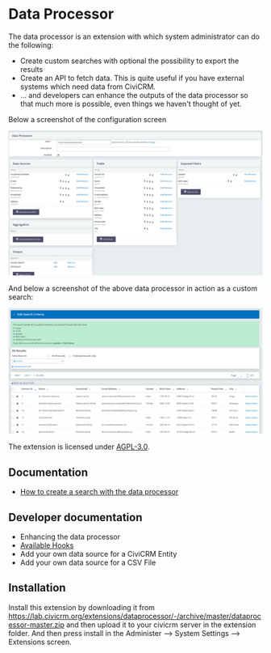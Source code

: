 # Data Processor

The data processor is an extension with which system administrator can do the following:

* Create custom searches with optional the possibility to export the results
* Create an API to fetch data. This is quite useful if you have external systems which need data from CiviCRM. 
* ... and developers can enhance the outputs of the data processor so that much more is possible, even things we haven't thought of yet.

Below a screenshot of the configuration screen

![Screenshot configuration screen](docs/images/dataprocessor_1.png)

And below a screenshot of the above data processor in action as a custom search:

![Screen of data processor in action as a search](docs/images/dataprocessor_2.png) 

The extension is licensed under [AGPL-3.0](LICENSE.txt).

## Documentation

* [How to create a search with the data processor](docs/how_to_create_search.md)

## Developer documentation

* Enhancing the data processor
* [Available Hooks](docs/hooks.md)
* Add your own data source for a CiviCRM Entity
* Add your own data source for a CSV File

## Installation

Install this extension by downloading it from https://lab.civicrm.org/extensions/dataprocessor/-/archive/master/dataprocessor-master.zip
and then upload it to your civicrm server in the extension folder.
And then press install in the Administer -->  System Settings --> Extensions screen.
